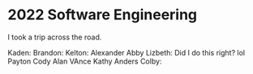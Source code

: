 # 2022 Software Engineering
I took a trip across the road.

Kaden:
Brandon:
Kelton:
Alexander
Abby
Lizbeth: Did I do this right? lol  
Payton
Cody
Alan
VAnce
Kathy
Anders
Colby:
